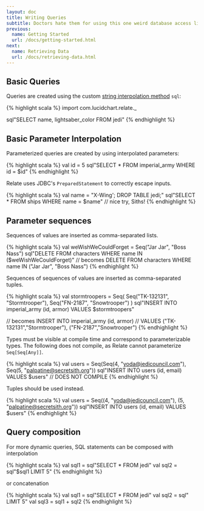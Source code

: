 ```yaml
---
layout: doc
title: Writing Queries
subtitle: Doctors hate them for using this one weird database access library to pimp out their SQL
previous:
  name: Getting Started
  url: /docs/getting-started.html
next:
  name: Retrieving Data
  url: /docs/retrieving-data.html
---
```

## Basic Queries

Queries are created using the custom [string interpolation method](http://docs.scala-lang.org/overviews/core/string-interpolation.html#advanced-usage) `sql`:

{% highlight scala %}
import com.lucidchart.relate._

sql"SELECT name, lightsaber_color FROM jedi"
{% endhighlight %}

## Basic Parameter Interpolation

Parameterized queries are created by using interpolated parameters:

{% highlight scala %}
val id = 5
sql"SELECT * FROM imperial_army WHERE id = $id"
{% endhighlight %}

Relate uses JDBC's `PreparedStatement` to correctly escape inputs.

{% highlight scala %}
val name = "X-Wing'; DROP TABLE jedi;"
sql"SELECT * FROM ships WHERE name = $name" // nice try, Siths!
{% endhighlight %}

## Parameter sequences

Sequences of values are inserted as comma-separated lists.

{% highlight scala %}
val weWishWeCouldForget = Seq("Jar Jar", "Boss Nass")
sql"DELETE FROM characters WHERE name IN ($weWishWeCouldForget)"
// becomes DELETE FROM characters WHERE name IN ("Jar Jar", "Boss Nass")
{% endhighlight %}

Sequences of sequences of values are inserted as comma-separated tuples.

{% highlight scala %}
val stormtroopers = Seq(
  Seq("TK-132131", "Stormtrooper"),
  Seq("FN-2187", "Snowtrooper")
)
sql"INSERT INTO imperial_army (id, armor) VALUES $stormtroopers"

// becomes INSERT INTO imperial_army (id, armor)
// VALUES ("TK-132131","Stormtrooper"), ("FN-2187","Snowtrooper")
{% endhighlight %}

Types must be visible at compile time and correspond to parameterizable types.
The following does not compile, as Relate cannot parameterize `Seq[Seq[Any]]`.

{% highlight scala %}
val users = Seq(Seq(4, "yoda@jedicouncil.com"), Seq(5, "palpatine@secretsith.org"))
sql"INSERT INTO users (id, email) VALUES $users" // DOES NOT COMPILE
{% endhighlight %}

Tuples should be used instead.

{% highlight scala %}
val users = Seq((4, "yoda@jedicouncil.com"), (5, "palpatine@secretsith.org"))
sql"INSERT INTO users (id, email) VALUES $users"
{% endhighlight %}

## Query composition

For more dynamic queries, SQL statements can be composed with interpolation

{% highlight scala %}
val sql1 = sql"SELECT * FROM jedi"
val sql2 = sql"$sql1 LIMIT 5"
{% endhighlight %}

or concatenation

{% highlight scala %}
val sql1 = sql"SELECT * FROM jedi"
val sql2 = sql" LIMIT 5"
val sql3 = sql1 + sql2
{% endhighlight %}
